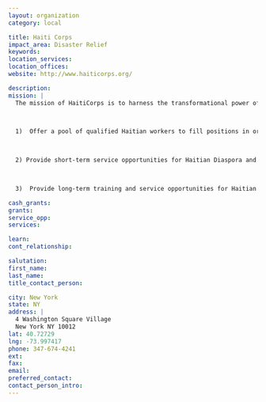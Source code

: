 ```yaml
---
layout: organization
category: local

title: Haiti Corps
impact_area: Disaster Relief
keywords: 
location_services: 
location_offices: 
website: http://www.haiticorps.org/

description: 
mission: |
  The mission of HaitiCorps is to harness the transformational power of national service in order to strengthen the Haitian workforce and facilitate recovery and development for a more vibrant, prosperous Haiti. HaitiCorps fulfills this mission through partnerships and coordination with Haitian government ministries, non-profit organizations, and private industry to:

  

  1)  Offer a pool of qualified Haitian workers to fill positions in organizations committed to fair wages and human rights,

  

  2) Provide short-term service opportunities for Haitian Diaspora and other internationals who can bring specific expertise to Haitian-led projects, and

  

  3)  Provide long-term training and service opportunities for Haitian nationals to serve their country and enhance their competitiveness in the marketplace.

cash_grants: 
grants: 
service_opp: 
services: 

learn: 
cont_relationship: 

salutation: 
first_name: 
last_name: 
title_contact_person: 

city: New York
state: NY
address: |
  4 Washington Square Village  
  New York NY 10012
lat: 40.72729
lng: -73.997417
phone: 347-674-4241
ext: 
fax: 
email: 
preferred_contact: 
contact_person_intro: 
---
```

